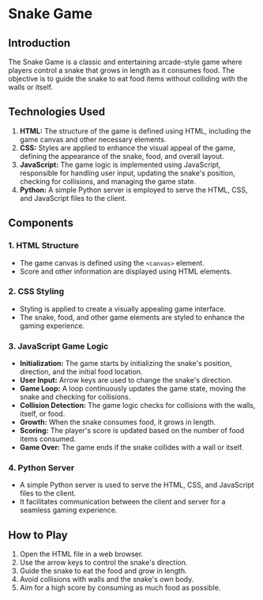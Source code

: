 # Snake Game

## Introduction

The Snake Game is a classic and entertaining arcade-style game where players control a snake that grows in length as it consumes food. The objective is to guide the snake to eat food items without colliding with the walls or itself.

## Technologies Used

1. **HTML:** The structure of the game is defined using HTML, including the game canvas and other necessary elements.
2. **CSS:** Styles are applied to enhance the visual appeal of the game, defining the appearance of the snake, food, and overall layout.
3. **JavaScript:** The game logic is implemented using JavaScript, responsible for handling user input, updating the snake's position, checking for collisions, and managing the game state.
4. **Python:** A simple Python server is employed to serve the HTML, CSS, and JavaScript files to the client.

## Components

### 1. HTML Structure

- The game canvas is defined using the `<canvas>` element.
- Score and other information are displayed using HTML elements.

### 2. CSS Styling

- Styling is applied to create a visually appealing game interface.
- The snake, food, and other game elements are styled to enhance the gaming experience.

### 3. JavaScript Game Logic

- **Initialization:** The game starts by initializing the snake's position, direction, and the initial food location.
- **User Input:** Arrow keys are used to change the snake's direction.
- **Game Loop:** A loop continuously updates the game state, moving the snake and checking for collisions.
- **Collision Detection:** The game logic checks for collisions with the walls, itself, or food.
- **Growth:** When the snake consumes food, it grows in length.
- **Scoring:** The player's score is updated based on the number of food items consumed.
- **Game Over:** The game ends if the snake collides with a wall or itself.

### 4. Python Server

- A simple Python server is used to serve the HTML, CSS, and JavaScript files to the client.
- It facilitates communication between the client and server for a seamless gaming experience.

## How to Play

1. Open the HTML file in a web browser.
2. Use the arrow keys to control the snake's direction.
3. Guide the snake to eat the food and grow in length.
4. Avoid collisions with walls and the snake's own body.
5. Aim for a high score by consuming as much food as possible.
